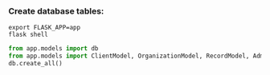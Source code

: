 ### Create database tables:

```shell
export FLASK_APP=app
flask shell 
```
```python
from app.models import db
from app.models import ClientModel, OrganizationModel, RecordModel, AdminModel
db.create_all()
```